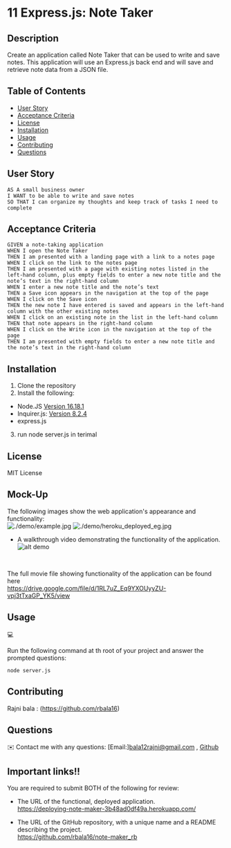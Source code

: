 # 11 Express.js: Note Taker

## Description

Create an application called Note Taker that can be used to write and save notes. This application will use an Express.js back end and will save and retrieve note data from a JSON file.

## Table of Contents

- [User Story](#user-story)
- [Acceptance Criteria](#acceptance-criteria)
- [License](#license)
- [Installation](#installation)
- [Usage](#usage)
- [Contributing](#contributing)
- [Questions](#questions)

## User Story

```
AS A small business owner
I WANT to be able to write and save notes
SO THAT I can organize my thoughts and keep track of tasks I need to complete
```

## Acceptance Criteria

```
GIVEN a note-taking application
WHEN I open the Note Taker
THEN I am presented with a landing page with a link to a notes page
WHEN I click on the link to the notes page
THEN I am presented with a page with existing notes listed in the left-hand column, plus empty fields to enter a new note title and the note’s text in the right-hand column
WHEN I enter a new note title and the note’s text
THEN a Save icon appears in the navigation at the top of the page
WHEN I click on the Save icon
THEN the new note I have entered is saved and appears in the left-hand column with the other existing notes
WHEN I click on an existing note in the list in the left-hand column
THEN that note appears in the right-hand column
WHEN I click on the Write icon in the navigation at the top of the page
THEN I am presented with empty fields to enter a new note title and the note’s text in the right-hand column
```
## Installation
1. Clone the repository
2. Install the following: 
- Node.JS [Version 16.18.1](https://nodejs.org/en/blog/release/v16.18.1/)
- Inquirer.js: [Version 8.2.4](https://www.npmjs.com/package/inquirer/v/8.2.4)
-  express.js
3. run node server.js in terimal 


## License 
MIT License


## Mock-Up

The following images show the web application's appearance and functionality:
<br>
<img src="demo" alt =./demo/example.jpg>
<img src="heroku" alt =./demo/heroku_deployed_eg.jpg>
<br>

* A walkthrough video demonstrating the functionality of the application.
![alt demo](./demo/demo.gif.)
<br>

The full movie file showing functionality of the application can be found here <br>
https://drive.google.com/file/d/1RL7uZ_Eq9YXOUyyZU-vpj3tTxaGP_YK5/view

## Usage
💻   
  
Run the following command at th root of your project and answer the prompted questions:
  
`node server.js`

## Contributing
Rajni bala : (https://github.com/rbala16)

## Questions
✉️ Contact me with any questions: [Email:]bala12rajni@gmail.com , [Github](https://github.com/rbala16)<br />


## Important links!!

You are required to submit BOTH of the following for review:

* The URL of the functional, deployed application.<br>
https://deploying-note-maker-3b48ad0df49a.herokuapp.com/

* The URL of the GitHub repository, with a unique name and a README describing the project.<br>
https://github.com/rbala16/note-maker_rb

